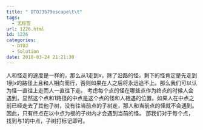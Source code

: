 ```yaml
---
title: " DTOJ3579escape\t\t"
tags:
  - 无标签
url: 1226.html
id: 1226
categories:
  - DTOJ
  - Solution
date: 2018-03-24 21:21:30
---
```


人和怪走的速度是一样的，那么从$1$走到$x$，除了沿路的怪，剩下的怪肯定是先走到$1$到$x$的路径上且和人相向而行，否则如果在人之后将永远追不上。那么我们可以认为怪一直往上走而人一直往下走。 考虑每个点的怪在哪些点作为终点的时候人会遇到，显然这个点和$1$路径的中点是这个点的怪和人相遇的位置。如果人在中点之前已经走去了其他子树，没有往当前点的子树走，那人和当前点的怪就不会遇到。因此，只有终点在以中点为根的子树内才会遇到当前的怪。 那我们对于每个点，找到与$1$的中点，子树打标记即可。